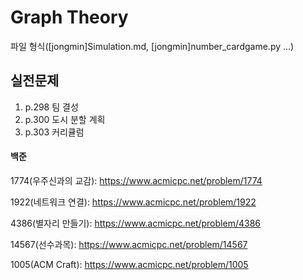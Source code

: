 # Graph Theory
파일 형식([jongmin]Simulation.md, [jongmin]number_cardgame.py ...)

## 실전문제
1) p.298 팀 결성
2) p.300 도시 분할 계획
3) p.303 커리큘럼

#### 백준
1774(우주신과의 교감): https://www.acmicpc.net/problem/1774

1922(네트워크 연결): https://www.acmicpc.net/problem/1922

4386(별자리 만들기): https://www.acmicpc.net/problem/4386

14567(선수과목): https://www.acmicpc.net/problem/14567

1005(ACM Craft): https://www.acmicpc.net/problem/1005